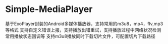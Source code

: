 # Simple-MediaPlayer
基于ExoPlayer封装的Android多媒体播放器，支持常用的m3u8，mp4，flv,mp3等格式
支持自定义错误上报，支持播放出错重试，支持播放过程中网络状况检测
常用播放状态回调等
支持m3u8播放同时下载切片文件，可配置切片下载路径
